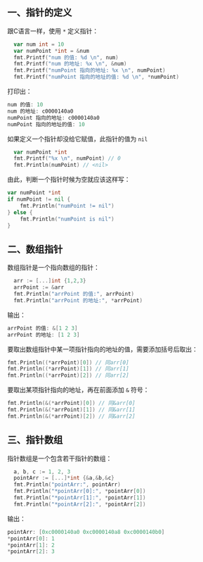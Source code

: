 <a name="bk4Gv"></a>
## 一、指针的定义
跟C语言一样，使用 `*` 定义指针：
```go
  var num int = 10
  var numPoint *int = &num
  fmt.Printf("num 的值: %d \n", num)
  fmt.Printf("num 的地址: %x \n", &num)
  fmt.Printf("numPoint 指向的地址: %x \n", numPoint)
  fmt.Printf("numPoint 指向的地址的值: %d \n", *numPoint)
```
打印出：
```go
num 的值: 10
num 的地址: c0000140a0
numPoint 指向的地址: c0000140a0
numPoint 指向的地址的值: 10
```

如果定义一个指针却没给它赋值，此指针的值为 `nil` 
```go
  var numPoint *int
  fmt.Printf("%x \n", numPoint) // 0
  fmt.Println(numPoint) // <nil>
```
由此，判断一个指针时候为空就应该这样写：
```go
var numPoint *int
if numPoint != nil {
    fmt.Println("numPoint != nil")
} else {
    fmt.Println("numPoint is nil")
}
```

<a name="TM7Dn"></a>
## 二、数组指针
数组指针是一个指向数组的指针：
```go
  arr := [...]int {1,2,3}
  arrPoint := &arr
  fmt.Println("arrPoint 的值:", arrPoint)
  fmt.Println("arrPoint 的地址:", *arrPoint)
```
输出：
```go
arrPoint 的值: &[1 2 3]
arrPoint 的地址: [1 2 3]
```

要取出数组指针中某一项指针指向的地址的值，需要添加括号后取出：
```go
fmt.Println((*arrPoint)[0]) // 同arr[0]
fmt.Println((*arrPoint)[1]) // 同arr[1]
fmt.Println((*arrPoint)[2]) // 同arr[2]
```
要取出某项指针指向的地址，再在前面添加 `&` 符号：
```go
fmt.Println(&(*arrPoint)[0]) // 同&arr[0]
fmt.Println(&(*arrPoint)[1]) // 同&arr[1]
fmt.Println(&(*arrPoint)[2]) // 同&arr[2]
```

<a name="CcdBg"></a>
## 三、指针数组
指针数组是一个包含若干指针的数组：
```go
  a, b, c := 1, 2, 3
  pointArr := [...]*int {&a,&b,&c}
  fmt.Println("pointArr:", pointArr)
  fmt.Println("*pointArr[0]:", *pointArr[0])
  fmt.Println("*pointArr[1]:", *pointArr[1])
  fmt.Println("*pointArr[2]:", *pointArr[2])
```
输出：
```go
pointArr: [0xc0000140a0 0xc0000140a8 0xc0000140b0]
*pointArr[0]: 1
*pointArr[1]: 2
*pointArr[2]: 3
```

